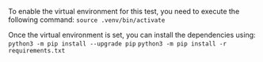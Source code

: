 

To enable the virtual environment for this test, you need to execute the following command:
```source .venv/bin/activate```

Once the virtual environment is set, you can install the dependencies using:
```python3 -m pip install --upgrade pip```
```python3 -m pip install -r requirements.txt```